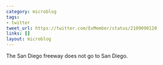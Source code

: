 ```yaml
---
category: microblog
tags:
- twitter
tweet_url: https://twitter.com/ExMember/status/2109090120
links: []
layout: microblog
---
```

The San Diego freeway does not go to San Diego.
